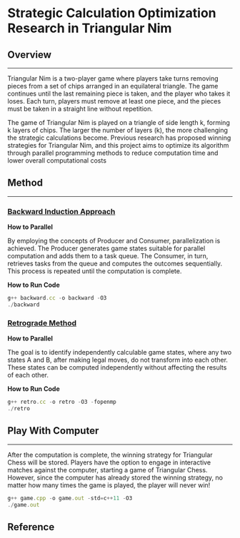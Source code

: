 # Strategic Calculation Optimization Research in Triangular Nim

## Overview

---

Triangular Nim is a two-player game where players take turns removing pieces from a set of chips arranged in an equilateral triangle. The game continues until the last remaining piece is taken, and the player who takes it loses. Each turn, players must remove at least one piece, and the pieces must be taken in a straight line without repetition.

The game of Triangular Nim is played on a triangle of side length k, forming k layers of chips. The larger the number of layers (k), the more challenging the strategic calculations become. Previous research has proposed winning strategies for Triangular Nim, and this project aims to optimize its algorithm through parallel programming methods to reduce computation time and lower overall computational costs

## Method

---

### [Backward Induction Approach](http://dspace.fcu.edu.tw/bitstream/2377/30046/1/AB%205-2.pdf)

**How to Parallel**

By employing the concepts of Producer and Consumer, parallelization is achieved. The Producer generates game states suitable for parallel computation and adds them to a task queue. The Consumer, in turn, retrieves tasks from the queue and computes the outcomes sequentially. This process is repeated until the computation is complete.

**How to Run Code**

```jsx
g++ backward.cc -o backward -O3
./backward
```

### [Retrograde Method](https://ir.nctu.edu.tw/bitstream/11536/15290/1/000299446100008.pdf)

**How to Parallel**

The goal is to identify independently calculable game states, where any two states A and B, after making legal moves, do not transform into each other. These states can be computed independently without affecting the results of each other.

**How to Run Code**

```jsx
g++ retro.cc -o retro -O3 -fopenmp
./retro
```

## Play With Computer

---

After the computation is complete, the winning strategy for Triangular Chess will be stored. Players have the option to engage in interactive matches against the computer, starting a game of Triangular Chess. However, since the computer has already stored the winning strategy, no matter how many times the game is played, the player will never win!

```jsx
g++ game.cpp -o game.out -std=c++11 -O3
./game.out
```

## Reference
